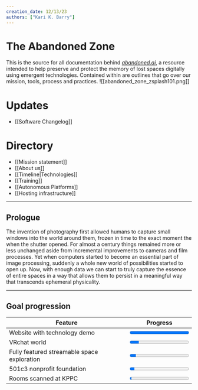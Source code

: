 ```yaml
---
creation_date: 12/13/23
authors: ["Kari K. Barry"]
---
```


# The Abandoned Zone

This is the source for all documentation behind [*abandoned.ai*](https://abandoned.ai), a resource intended to help preserve and protect the memory of lost spaces digitally using emergent technologies. Contained within are outlines that go over our mission, tools, process and practices.
![[abandoned_zone_zsplash101.png]]

# Updates
- [[Software Changelog]]

# Directory

- [[Mission statement]]
- [[About us]]
- [[Timeline|Technologies]]
- [[Training]]
- [[Autonomous Platforms]]
- [[Hosting infrastructure]]

---

## Prologue

The invention of photography first allowed humans to capture small windows into the world around them, frozen in time to the exact moment the when the shutter opened. For almost a century things remained more or less unchanged aside from incremental improvements to cameras and film processes. Yet when computers started to become an essential part of image processing, suddenly a whole new world of possibilities started to open up. Now, with enough data we can start to truly capture the essence of entire spaces in a way that allows them to persist in a meaningful way that transcends ephemeral physicality.

---

## Goal progression
| Feature | Progress |
|---------|----------|
|Website with technology demo | <progress value="100" max="100"></progress> |
| VRchat world | <progress value="15" max="100"></progress> |
|Fully featured streamable space exploration |<progress value="10" max="100"></progress> | 
|501c3 nonprofit foundation | <progress value="8" max="100"></progress>|   
|Rooms scanned at KPPC |<progress value="2.5" max="100"></progress> |  

